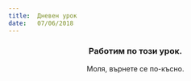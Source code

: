 ```yaml
---
title:  Дневен урок
date:   07/06/2018
---
```


### <center>Работим по този урок.</center>
<center>Моля, върнете се по-късно.</center>